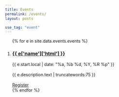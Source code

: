 ```yaml
---
title: Events
permalink: /events/
layout: posts

use_tag: "event"
---
```


<ol class="posts">
{% for e in site.data.events.events %}
<li>
    <h3>
	<a href="{{ e.url }}">
      {{ e['name']['html'] }}
    </a>
	</h3>
	<div class="post-date">{{ e.start.local | date: "%a, %b %d, %Y, %R %p" }}</div>
	<br/>
	<div class="post-excerpt">{{ e.description.text | truncatewords:75 }} </div>
	<br/>
	<div><a href="{{ e.url }}">Register</a></div>
	</li>
{% endfor %}
</ol>
